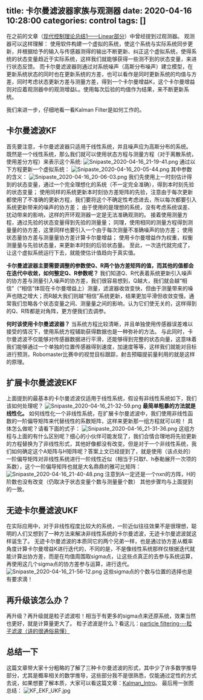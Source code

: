 title: 卡尔曼滤波器家族与观测器
date: 2020-04-16 10:28:00
categories: control
tags: []
---
在之前的文章（[现代控制理论总结1——Linear部分][1]）中曾经提到过观测器。
观测器可以这样理解：
使用软件构建一个虚拟的系统，使这个系统与实际系统同步更新，并根据给予的输入与传感器测得的输出不断更新、纠正这个虚拟系统，使得系统的状态变量趋近于实际系统，这样我们就能够获得一些测不到的状态变量，来进行状态反馈。
而卡尔曼滤波器则通过对系统噪声（高斯分布噪声）建立模型，在更新系统状态的同时也在更新系统的方差，也可以看作是同时更新系统的均值与方差，同时考虑状态更新方差与测量方差，得到一个卡尔曼增益K，这个卡尔曼增益则对应着观测器中的观测增益L。使用每次后验的均值作为结果，来不断更新系统。

我们来进一步，仔细地看一看Kalman Filter是如何工作的。

## 卡尔曼滤波KF ##

首先要注意，卡尔曼滤波器只适用于线性系统，并且噪声应为高斯分布的系统。
既然是一个线性系统，那么我们就可以使用状态方程与测量方程（对于离散系统，使用差分方程）来表示这个系统:
![Snipaste_2020-04-16_21-19-41.png][2]
通过以下方程更新一个虚拟系统：
![Snipaste_2020-04-16_20-05-44.png][3]
其中参数的含义：
![Snipaste_2020-04-16_20-06-03.png][4]
我们先使用上一时刻估计得到的状态变量，通过一个完全理想化的系统（不一定完全准确），得到本时刻先验的状态变量；
使用同样的系统更新本时刻协方差矩阵的先验，注意由于每次更新都使用了不准确的更新方程，我们要将这个不确定性考虑进去，所以每次都要引入系统更新带来的噪声的协方差；
由于使用的是理想的系统，没有考虑系统误差、扰动带来的影响，这样的开环观测器一定是无法准确观测的。
接着使用测量方程，通过先验的状态变量得到先验的测量量；
同理，使用相同的测量方程得到测量量的协方差，这里同样也要引入一个由于每次测量不准确噪声的协方差；
使用状态量协方差与测量量协方差计算卡尔曼增益；
使用卡尔曼增益作为权重，权衡测量量与先验状态量，来更新本时刻的后验状态量。
至此，一次迭代就完成了，让这个虚拟系统运行下去，就能使估计值趋向于真实值。

**卡尔曼滤波器主要需要调整的参数使Q、R两个协方差矩阵的值，而其他的值都会在迭代中收敛，如何整定Q、R参数呢？**
我们知道Q、R代表着系统更新引入噪声的协方差与测量引入噪声的协方差，我们很容易想到，Q越大，我们就会越“相信”（“相信”体现在卡尔曼增益上）测量，滤波器收敛变快，但由于测量带来的噪声也随之增大；而R越大我们则越“相信”系统更新，结果更加平滑但收敛变慢。通常我们忽略各个状态变量之间、测量量之间的影响，认为它们使无关的，这样得到的Q、R阵都是对角阵，更方便我们去调参。

**何时该使用卡尔曼滤波器？**
当系统方程比较清晰，并且单独使用传感器误差难以接受的情况下，使用系统方程辅助获得数据也是一种弥补的方法。
与此同时，卡尔曼滤波不仅能够对传感器数据进行平滑，还能够得到完整的状态向量，这意味着我们能够通过一个单独的位置传感器得到速度，加速度等等，这样我们就能对目标进行预测，Robomaster比赛中的视觉目标跟踪，射击预瞄提前量利用的就是这样的原理。

## 扩展卡尔曼滤波EKF ##

上面提到的最基本的卡尔曼滤波仅适用于线性系统，假设有非线性系统如下，我们该如何处理呢？
![Snipaste_2020-04-16_21-32-59.png][5]
**最简单粗暴的方法就是线性化。**
如何线性化一个非线性系统，在扩展卡尔曼滤波中，我们使用非线性函数的一阶偏导矩阵来代替线性的系数矩阵，这样来更新那一组方程就可以啦！
具体怎么做呢？请看下面的式子：
![Snipaste_2020-04-16_21-31-36.png][6]
这组方程与上面的有什么区别呢？细心的小伙伴可能发现了，我们合情合理地将先验更新的方程替换为了非线性形式，其他好像都没有改变。但是对于一个非线性系统，我们如何确定这个A矩阵与H矩阵呢？答案上文已经提到了，就是使用（该点处的）一阶偏导矩阵对非线性系统进行一阶线性近似（相当于只取f、h泰勒展开一次项的系数），这个一阶偏导矩阵也就是大名鼎鼎的雅可比矩阵：
![Snipaste_2020-04-16_21-40-48.png][7]
注意到A一定还是一个nxn的方阵，H的阶数也没有改变（仍取决于状态变量个数与测量量个数）
其他步骤均与上面提到的一致。

## 无迹卡尔曼滤波UKF ##

在实际应用中，对于非线性程度比较大的系统，一阶近似往往效果不是很理想，聪明的人们又想到了一种方法来解决非线性系统的卡尔曼滤波，无迹卡尔曼滤波就这样诞生了。
无迹卡尔曼滤波的本质同它的两个兄弟一样，也是通过协方差从概率角度计算卡尔曼增益K进行迭代的，不同的是，不是像线性系统那样仅根据迭代就能计算出协方差，而是在均值周围取sigma点，让这些点真正的去参与系统运算，再使用这几个sigma点的协方差参与运算，进行迭代。
![Snipaste_2020-04-16_21-56-12.png][8]
这些sigma点的个数与位置的选择也是有要求滴！

## 再升级该怎么办？ ##
再升级？再升级就是粒子滤波啦！相当于有更多的sigma点来还原系统，效果当然也更好，就是计算量更大了。
粒子滤波是什么？看这儿：[particle filtering---粒子滤波（讲的很通俗易懂）][9]


## 总结一下 ##

这篇文章带大家十分粗略的了解了三种卡尔曼滤波的形式，其中少了许多数学推导部分，尤其是概率相关的数学推导，这些部分我不是很熟悉，仅能通过定性的方式去说，如果想要了解本质，大家可以看这篇文章：[Kalman_Intro][10]。
最后用一张图总结：
![KF_EKF_UKF.jpg][11]


  [1]: http://www.starydy.xyz/index.php/archives/83/
  [2]: http://www.starydy.xyz/usr/uploads/2020/04/1549708112.png
  [3]: http://www.starydy.xyz/usr/uploads/2020/04/3084410468.png
  [4]: http://www.starydy.xyz/usr/uploads/2020/04/1010242782.png
  [5]: http://www.starydy.xyz/usr/uploads/2020/04/2063384682.png
  [6]: http://www.starydy.xyz/usr/uploads/2020/04/1058342956.png
  [7]: http://www.starydy.xyz/usr/uploads/2020/04/3106529428.png
  [8]: http://www.starydy.xyz/usr/uploads/2020/04/2303562078.png
  [9]: https://blog.csdn.net/guo1988kui/article/details/82778293
  [10]: http://www.starydy.xyz/usr/uploads/2020/04/193187891.pdf
  [11]: http://www.starydy.xyz/usr/uploads/2020/04/781569241.jpg